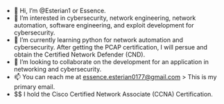 - 👋 Hi, I’m @Esterian1 or Essence.
- 👀 I’m interested in cybersecurity, network engineering, network automation, software engineering, and exploit development for cybersecurity.
- 🌱 I’m currently learning python for network automation and cybersecurity. After getting the PCAP certification, I will persue and obtain the Certified Network Defender (CND).
- 💞️ I’m looking to collaborate on the development for an application in networking and cybersecurity.
- 📫 You can reach me at essence.esterian0177@gmail.com > This is my primary email.
- $$ I hold the Cisco Certified Network Associate (CCNA) Certification.
<!---
Esterian1/Esterian1 is a ✨ special ✨ repository because its `README.md` (this file) appears on your GitHub profile.
You can click the Preview link to take a look at your changes.
--->
